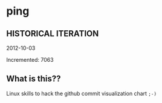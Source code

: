 # ping

## HISTORICAL ITERATION
2012-10-03

Incremented: 7063

## What is this?? 
Linux skills to hack the github commit visualization chart `;-)`
